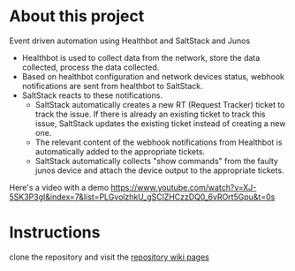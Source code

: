 # About this project

Event driven automation using Healthbot and SaltStack and Junos

- Healthbot is used to collect data from the network, store the data collected, process the data collected.  
- Based on healthbot configuration and network devices status, webhook notifications are sent from healthbot to SaltStack.  
- SaltStack reacts to these notifications.  
    - SaltStack automatically creates a new RT (Request Tracker) ticket to track the issue. If there is already an
existing ticket to track this issue, SaltStack updates the existing ticket instead of creating a new one. 
    - The relevant content of the webhook notifications from Healthbot is automatically added to the appropriate tickets.
    - SaltStack automatically collects "show commands" from the faulty junos device and attach the device output to the appropriate tickets.
    
Here's a video with a demo https://www.youtube.com/watch?v=XJ-5SK3P3gI&index=7&list=PLGvolzhkU_gSClZHCzzDQ0_6vROrt5Gpu&t=0s 

# Instructions

clone the repository and visit the [repository wiki pages](https://github.com/ksator/automated_tickets_management_with_healthbot_saltstack/wiki)
